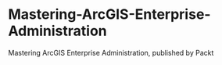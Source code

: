 # Mastering-ArcGIS-Enterprise-Administration
Mastering ArcGIS Enterprise Administration, published by Packt
